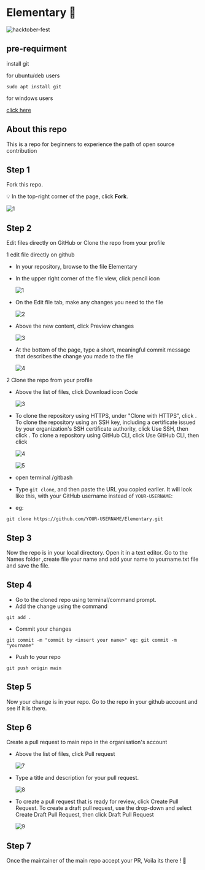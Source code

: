 # Elementary 👶

![hacktober-fest](https://i.postimg.cc/h4zh92q2/Email-Banners-Dark.png)

## pre-requirment
install git

for ubuntu/deb users 

```
sudo apt install git
```
for windows users

 [click here](https://git-scm.com/downloads)

## About this repo 

This is a repo for beginners to experience the path of open source contribution


## Step 1

Fork this repo.

💡 In the top-right corner of the page, click **Fork**.

![1](https://docs.github.com/assets/images/help/repository/fork_button.jpg)

## Step 2 

Edit files directly on GitHub or Clone the repo from your profile 

1 edit file directly on github

 * In your repository, browse to the file Elementary
 * In the upper right corner of the file view, click pencil icon

   ![1](https://docs.github.com/assets/images/help/repository/edit-file-edit-button.png)

 * On the Edit file tab, make any changes you need to the file


   ![2](https://docs.github.com/assets/images/help/repository/edit-readme-light.png)

 * Above the new content, click Preview changes

   ![3](https://docs.github.com/assets/images/help/repository/edit-readme-preview-changes.png)


 * At the bottom of the page, type a short, meaningful commit message that describes the change you made to the file

   ![4](https://docs.github.com/assets/images/help/repository/write-commit-message-quick-pull.png)

2 Clone the repo from your profile 

  * Above the list of files, click Download icon Code

     ![3](https://docs.github.com/assets/images/help/repository/code-button.png)

   * To clone the repository using HTTPS, under "Clone with HTTPS", click  . To clone the repository using an SSH key, including a certificate issued by your   organization's SSH certificate authority, click Use SSH, then click . To clone a repository using GitHub CLI, click Use GitHub CLI, then click 

     ![4](https://docs.github.com/assets/images/help/repository/https-url-clone.png)

     ![5](https://docs.github.com/assets/images/help/repository/https-url-clone-cli.png)

   * open terminal /gitbash 
   * Type ``git clone``, and then paste the URL you copied earlier. It will look like this, with your GitHub username instead of ``YOUR-USERNAME``: 
   * eg:

    git clone https://github.com/YOUR-USERNAME/Elementary.git

## Step 3

Now the repo is in your local directory. Open it in a text editor. Go to the Names folder ,create file your name and add your name to yourname.txt file and save the file.

## Step 4

- Go to the cloned repo using terminal/command prompt.
- Add the change using the command
```
git add .
```
- Commit your changes 
```
git commit -m "commit by <insert your name>" eg: git commit -m "yourname"
```
- Push to your repo
```
git push origin main
```

## Step 5

Now your change is in your repo. Go to the repo in your github account and see if it is there.

## Step 6

Create a pull request to main repo in the organisation's account

 * Above the list of files, click  Pull request

   ![7](https://docs.github.com/assets/images/help/pull_requests/pull-request-start-review-button.png)
  * Type a title and description for your pull request.

     ![8](https://docs.github.com/assets/images/help/pull_requests/pullrequest-description.png)

   * To create a pull request that is ready for review, click Create Pull Request. To create a draft pull request, use the drop-down and select Create Draft Pull Request, then click Draft Pull Request

     ![9](https://docs.github.com/assets/images/help/pull_requests/pullrequest-send.png)



## Step 7

Once the maintainer of the main repo accept your PR, Voila its there ! 🍾
